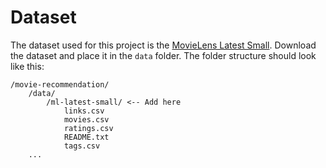 # Dataset

The dataset used for this project is the [MovieLens Latest Small](https://grouplens.org/datasets/movielens/). Download the dataset and place it in the `data` folder. The folder structure should look like this:

```
/movie-recommendation/
    /data/
        /ml-latest-small/ <-- Add here
            links.csv
            movies.csv
            ratings.csv
            README.txt
            tags.csv
    ...
```
